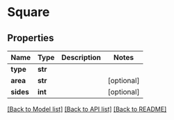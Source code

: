# Square


## Properties
Name | Type | Description | Notes
------------ | ------------- | ------------- | -------------
**type** | **str** |  | 
**area** | **str** |  | [optional] 
**sides** | **int** |  | [optional] 

[[Back to Model list]](../README.md#documentation-for-models) [[Back to API list]](../README.md#documentation-for-api-endpoints) [[Back to README]](../README.md)



